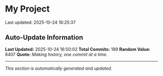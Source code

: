 # My Project


Last updated: 2025-10-24 16:25:37





























































































































































































## Auto-Update Information

**Last Updated:** 2025-10-24 16:50:02
**Total Commits:** 189
**Random Value:** 8407
**Quote:** _Making history, one commit at a time._

---
_This section is automatically generated and updated._
